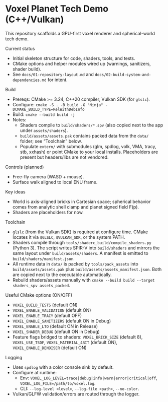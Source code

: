 # Voxel Planet Tech Demo (C++/Vulkan)

This repository scaffolds a GPU-first voxel renderer and spherical-world tech demo.

Current status
- Initial skeleton structure for code, shaders, tools, and tests.
- CMake options and helper modules wired up (warnings, sanitizers, shader build).
- See `docs/01-repository-layout.md` and `docs/02-build-system-and-dependencies.md` for intent.

Build
- Prereqs: CMake >= 3.24, C++20 compiler, Vulkan SDK (for `glslc`).
- Configure: `cmake -S . -B build -G "Ninja" -DCMAKE_BUILD_TYPE=RelWithDebInfo`
- Build: `cmake --build build -j`
- Notes:
  - Shaders compile to `build/shaders/*.spv` (also copied next to the app under `assets/shaders`).
  - `build/assets/assets.pak` contains packed data from the `data/` folder; see “Toolchain” below.
  - Populate `extern/` with submodules (glm, spdlog, volk, VMA, tracy, stb, xxhash) or point CMake to your local installs. Placeholders are present but headers/libs are not vendored.

Controls (planned)
- Free-fly camera (WASD + mouse).
- Surface walk aligned to local ENU frame.

Key ideas
- World is axis-aligned bricks in Cartesian space; spherical behavior comes from analytic shell clamp and planet signed field F(p).
- Shaders are placeholders for now.

Toolchain
- `glslc` (from the Vulkan SDK) is required at configure time. CMake locates it via `$GLSLC`, `$VULKAN_SDK`, or the system PATH.
- Shaders compile through `tools/shaderc_build/compile_shaders.py` (Python 3). The script writes SPIR-V into `build/shaders` and mirrors the same layout under `build/assets/shaders`. A manifest is emitted to `build/shaders/manifest.json`.
- All runtime data in `data/` is packed by `tools/pack_assets` into `build/assets/assets.pak` plus `build/assets/assets_manifest.json`. Both are copied next to the executable automatically.
- Rebuild shaders/assets manually with `cmake --build build --target shaders_spv assets_packed`.

Useful CMake options (ON/OFF)
- `VOXEL_BUILD_TESTS` (default ON)
- `VOXEL_ENABLE_VALIDATION` (default ON)
- `VOXEL_ENABLE_TRACY` (default OFF)
- `VOXEL_ENABLE_SANITIZERS` (default ON in Debug)
- `VOXEL_ENABLE_LTO` (default ON in Release)
- `VOXEL_SHADER_DEBUG` (default ON in Debug)
- Feature flags bridged to shaders: `VOXEL_BRICK_SIZE` (default 8), `VOXEL_USE_TSDF`, `VOXEL_MATERIAL_4BIT` (default ON), `VOXEL_ENABLE_DENOISER` (default ON)

Logging
- Uses `spdlog` with a color console sink by default.
- Configure at runtime:
  - Env: `VOXEL_LOG_LEVEL=trace|debug|info|warn|error|critical|off`, `VOXEL_LOG_FILE=/path/to/voxel.log`.
  - CLI: `--log-level <level>`, `--log-file <path>`, `--no-color`.
- Vulkan/GLFW validation/errors are routed through the logger.
